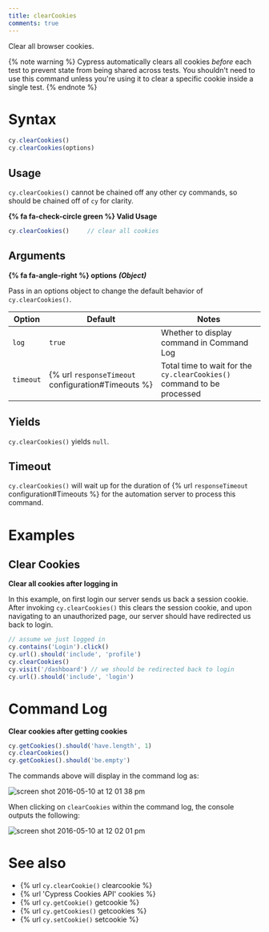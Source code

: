 ```yaml
---
title: clearCookies
comments: true
---
```


Clear all browser cookies.

{% note warning %}
Cypress automatically clears all cookies *before* each test to prevent state from being shared across tests. You shouldn't need to use this command unless you're using it to clear a specific cookie inside a single test.
{% endnote %}

# Syntax

```javascript
cy.clearCookies()
cy.clearCookies(options)
```

## Usage

`cy.clearCookies()` cannot be chained off any other cy commands, so should be chained off of `cy` for clarity.

**{% fa fa-check-circle green %} Valid Usage**

```javascript
cy.clearCookies()     // clear all cookies
```

## Arguments

**{% fa fa-angle-right %} options** ***(Object)***

Pass in an options object to change the default behavior of `cy.clearCookies()`.

Option | Default | Notes
--- | --- | ---
`log` | `true` | Whether to display command in Command Log
`timeout` | {% url `responseTimeout` configuration#Timeouts %} | Total time to wait for the `cy.clearCookies()` command to be processed

## Yields

`cy.clearCookies()` yields `null`.

## Timeout

`cy.clearCookies()` will wait up for the duration of {% url `responseTimeout` configuration#Timeouts %} for the automation server to process this command.

# Examples

## Clear Cookies

**Clear all cookies after logging in**

In this example, on first login our server sends us back a session cookie. After invoking `cy.clearCookies()` this clears the session cookie, and upon navigating to an unauthorized page, our server should have redirected us back to login.

```javascript
// assume we just logged in
cy.contains('Login').click()
cy.url().should('include', 'profile')
cy.clearCookies()
cy.visit('/dashboard') // we should be redirected back to login
cy.url().should('include', 'login')
```

# Command Log

**Clear cookies after getting cookies**

```javascript
cy.getCookies().should('have.length', 1)
cy.clearCookies()
cy.getCookies().should('be.empty')
```

The commands above will display in the command log as:

![screen shot 2016-05-10 at 12 01 38 pm](https://cloud.githubusercontent.com/assets/1271364/15153391/1afa9fb4-16a7-11e6-9a76-3c3e6b4b9f6b.png)

When clicking on `clearCookies` within the command log, the console outputs the following:

![screen shot 2016-05-10 at 12 02 01 pm](https://cloud.githubusercontent.com/assets/1271364/15153392/1afb086e-16a7-11e6-9541-1b1794e14705.png)

# See also

- {% url `cy.clearCookie()` clearcookie %}
- {% url 'Cypress Cookies API' cookies %}
- {% url `cy.getCookie()` getcookie %}
- {% url `cy.getCookies()` getcookies %}
- {% url `cy.setCookie()` setcookie %}
